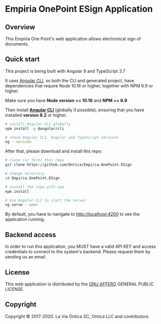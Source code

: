 # Empiria OnePoint ESign Application

## Overview

This Empiria One Point's web application allows electronical sign of documents.

## Quick start

This project is being built with Angular 9 and TypeScript 3.7

It uses [Angular CLI](https://github.com/angular/angular-cli), so both the CLI and generated project, have dependencies that require Node 10.16 or higher, together with NPM 6.9 or higher.

Make sure you have **Node version >= 10.16** and **NPM >= 6.9**

Then install **[Angular CLI](https://github.com/angular/angular-cli)** (globally if possible), ensuring that you have installed **version 8.2** or higher.


```bash
# install Angular CLI globally
npm install -g @angular/cli

# check Angular CLI, Angular and TypeScript versions
ng --version
```

After that, please download and install this repo:

```bash
# clone (or fork) this repo
git clone https://github.com/Ontica/Empiria.OnePoint.ESign

# change directory
cd Empiria.OnePoint.ESign

# install the repo with npm
npm install

# Use Angular CLI to start the server
ng serve --open
```

By default, you have to navigate to [http://localhost:4200](http://localhost:4200) to see the application running.

## Backend access

In order to run this application, you MUST have a valid API KEY and access credentials to connect to the system's backend. Please request them by sending us an email.

## License

This web application is distributed by the [GNU AFFERO](https://github.com/Ontica/Empiria.OnePoint.ESign/blob/master/LICENSE.txt) GENERAL PUBLIC LICENSE.

## Copyright

Copyright © 2017-2020. La Vía Óntica SC, Ontica LLC and contributors.
